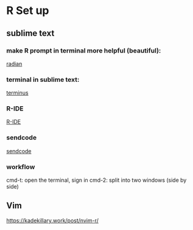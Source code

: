 # R Set up 
## sublime text
### make R prompt in terminal more helpful (beautiful): 
[radian](https://github.com/randy3k/radian)
### terminal in sublime text:
[terminus](https://github.com/randy3k/Terminus) 

### R-IDE
[R-IDE](https://packagecontrol.io/packages/R-IDE)

### sendcode 
[sendcode](https://github.com/randy3k/SendCode)

### workflow
cmd-t: open the terminal, sign in
cmd-2: split into two windows (side by side)

## Vim
https://kadekillary.work/post/nvim-r/

